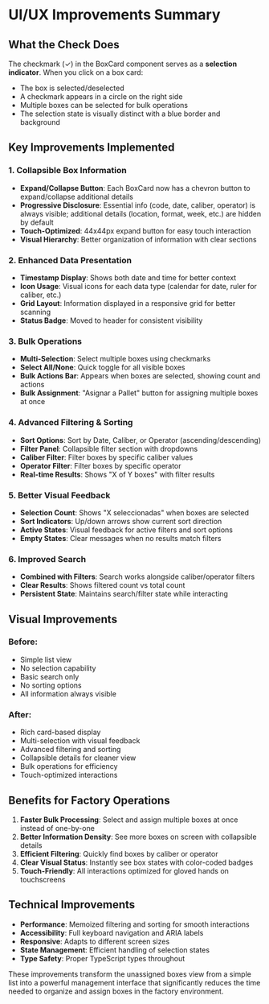 # UI/UX Improvements Summary

## What the Check Does

The checkmark (✓) in the BoxCard component serves as a **selection indicator**. When you click on a box card:
- The box is selected/deselected
- A checkmark appears in a circle on the right side
- Multiple boxes can be selected for bulk operations
- The selection state is visually distinct with a blue border and background

## Key Improvements Implemented

### 1. Collapsible Box Information
- **Expand/Collapse Button**: Each BoxCard now has a chevron button to expand/collapse additional details
- **Progressive Disclosure**: Essential info (code, date, caliber, operator) is always visible; additional details (location, format, week, etc.) are hidden by default
- **Touch-Optimized**: 44x44px expand button for easy touch interaction
- **Visual Hierarchy**: Better organization of information with clear sections

### 2. Enhanced Data Presentation
- **Timestamp Display**: Shows both date and time for better context
- **Icon Usage**: Visual icons for each data type (calendar for date, ruler for caliber, etc.)
- **Grid Layout**: Information displayed in a responsive grid for better scanning
- **Status Badge**: Moved to header for consistent visibility

### 3. Bulk Operations
- **Multi-Selection**: Select multiple boxes using checkmarks
- **Select All/None**: Quick toggle for all visible boxes
- **Bulk Actions Bar**: Appears when boxes are selected, showing count and actions
- **Bulk Assignment**: "Asignar a Pallet" button for assigning multiple boxes at once

### 4. Advanced Filtering & Sorting
- **Sort Options**: Sort by Date, Caliber, or Operator (ascending/descending)
- **Filter Panel**: Collapsible filter section with dropdowns
- **Caliber Filter**: Filter boxes by specific caliber values
- **Operator Filter**: Filter boxes by specific operator
- **Real-time Results**: Shows "X of Y boxes" with filter results

### 5. Better Visual Feedback
- **Selection Count**: Shows "X seleccionadas" when boxes are selected
- **Sort Indicators**: Up/down arrows show current sort direction
- **Active States**: Visual feedback for active filters and sort options
- **Empty States**: Clear messages when no results match filters

### 6. Improved Search
- **Combined with Filters**: Search works alongside caliber/operator filters
- **Clear Results**: Shows filtered count vs total count
- **Persistent State**: Maintains search/filter state while interacting

## Visual Improvements

### Before:
- Simple list view
- No selection capability
- Basic search only
- No sorting options
- All information always visible

### After:
- Rich card-based display
- Multi-selection with visual feedback
- Advanced filtering and sorting
- Collapsible details for cleaner view
- Bulk operations for efficiency
- Touch-optimized interactions

## Benefits for Factory Operations

1. **Faster Bulk Processing**: Select and assign multiple boxes at once instead of one-by-one
2. **Better Information Density**: See more boxes on screen with collapsible details
3. **Efficient Filtering**: Quickly find boxes by caliber or operator
4. **Clear Visual Status**: Instantly see box states with color-coded badges
5. **Touch-Friendly**: All interactions optimized for gloved hands on touchscreens

## Technical Improvements

- **Performance**: Memoized filtering and sorting for smooth interactions
- **Accessibility**: Full keyboard navigation and ARIA labels
- **Responsive**: Adapts to different screen sizes
- **State Management**: Efficient handling of selection states
- **Type Safety**: Proper TypeScript types throughout

These improvements transform the unassigned boxes view from a simple list into a powerful management interface that significantly reduces the time needed to organize and assign boxes in the factory environment.